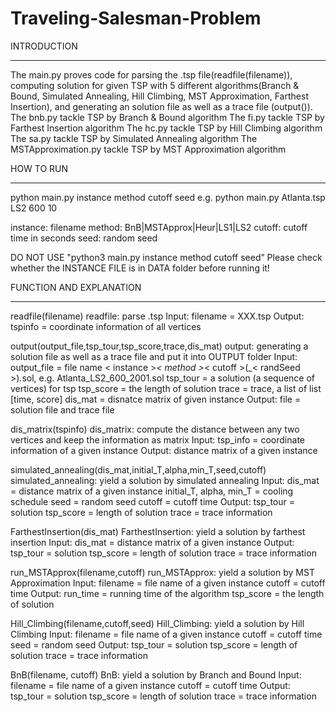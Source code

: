 # Traveling-Salesman-Problem
INTRODUCTION
- - - - - - - - - - - - - -
The main.py proves code for parsing the .tsp file(readfile(filename)), computing solution for given TSP with 5 different algorithms(Branch & Bound, Simulated Annealing, Hill Climbing, MST Approximation, Farthest Insertion), and generating an solution file as well as a trace file (output()).
The bnb.py tackle TSP by Branch & Bound algorithm
The fi.py tackle TSP by Farthest Insertion algorithm
The hc.py tackle TSP by Hill Climbing algorithm
The sa.py tackle TSP by Simulated Annealing algorithm
The MSTApproximation.py tackle TSP by MST Approximation algorithm



HOW TO RUN
- - - - - - - - - - - - - -
python main.py instance method cutoff seed
e.g. python main.py Atlanta.tsp LS2 600 10

instance: filename
method: BnB|MSTApprox|Heur|LS1|LS2
cutoff: cutoff time in seconds
seed: random seed

DO NOT USE "python3 main.py instance method cutoff seed”
Please check whether the INSTANCE FILE is in DATA folder before
running it!



FUNCTION AND EXPLANATION
- - - - - - - - - - - - - -
readfile(filename)
readfile: parse .tsp
Input: filename = XXX.tsp
Output: tspinfo = coordinate information of all vertices

output(output_file,tsp_tour,tsp_score,trace,dis_mat)
output: generating a solution file as well as a trace file and put it into OUTPUT folder
Input: output_file = file name < instance >_< method >_< cutoff >(_< randSeed >).sol, e.g. Atlanta_LS2_600_2001.sol
       tsp_tour = a solution (a sequence of vertices) for tsp
       tsp_score = the length of solution
       trace = trace, a list of list [time, score]
       dis_mat = disnatce matrix of given instance
Output: file = solution file and trace file

dis_matrix(tspinfo)
dis_matrix: compute the distance between any two vertices and keep the information as matrix
Input: tsp_info = coordinate information of a given instance
Output: distance matrix of a given instance

simulated_annealing(dis_mat,initial_T,alpha,min_T,seed,cutoff)
simulated_annealing: yield a solution by simulated annealing
Input: dis_mat = distance matrix of a given instance
       initial_T, alpha, min_T = cooling schedule 
       seed = random seed
       cutoff = cutoff time
Output: tsp_tour = solution
        tsp_score = length of solution
        trace = trace information

FarthestInsertion(dis_mat)
FarthestInsertion: yield a solution by farthest insertion
Input: dis_mat = distance matrix of a given instance
Output: tsp_tour = solution
        tsp_score = length of solution
        trace = trace information

run_MSTApprox(filename,cutoff)
run_MSTApprox: yield a solution by MST Approximation
Input: filename = file name of a given instance
       cutoff = cutoff time
Output: run_time = running time of the algorithm
        tsp_score = the length of solution


Hill_Climbing(filename,cutoff,seed)
Hill_Climbing: yield a solution by Hill Climbing
Input: filename = file name of a given instance
       cutoff = cutoff time
       seed = random seed
Output: tsp_tour = solution
        tsp_score = length of solution
        trace = trace information

BnB(filename, cutoff)
BnB: yield a solution by Branch and Bound
Input: filename = file name of a given instance
       cutoff = cutoff time
Output: tsp_tour = solution
        tsp_score = length of solution
        trace = trace information

